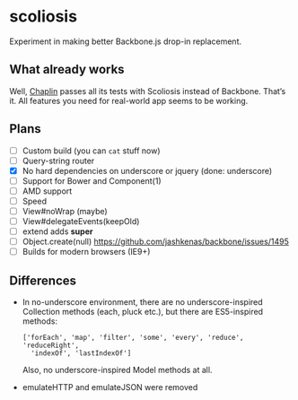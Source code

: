 # scoliosis

Experiment in making better Backbone.js drop-in replacement.

## What already works

Well, [Chaplin](http://chaplinjs.org) passes all its tests with Scoliosis instead of Backbone. That’s it. All features you need for real-world app seems to be working.

## Plans

- [ ] Custom build (you can `cat` stuff now)
- [ ] Query-string router
- [x] No hard dependencies on underscore or jquery (done: underscore)
- [ ] Support for Bower and Component(1)
- [ ] AMD support
- [ ] Speed
- [ ] View#noWrap (maybe)
- [ ] View#delegateEvents(keepOld)
- [ ] extend adds __super__
- [ ] Object.create(null) https://github.com/jashkenas/backbone/issues/1495
- [ ] Builds for modern browsers (IE9+)

## Differences

- In no-underscore environment, there are no underscore-inspired
  Collection methods (each, pluck etc.), but there are ES5-inspired methods:
  ```
  ['forEach', 'map', 'filter', 'some', 'every', 'reduce', 'reduceRight',
    'indexOf', 'lastIndexOf']
  ```

  Also, no underscore-inspired Model methods at all.

- emulateHTTP and emulateJSON were removed
